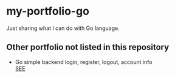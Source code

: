 # my-portfolio-go
Just sharing what I can do with Go language.

## Other portfolio not listed in this repository
<ul>
  <li>Go simple backend login, register, logout, account info<br><a href="https://github.com/rushkii/BackendLoginGo">SEE</a></li>
</ul>

